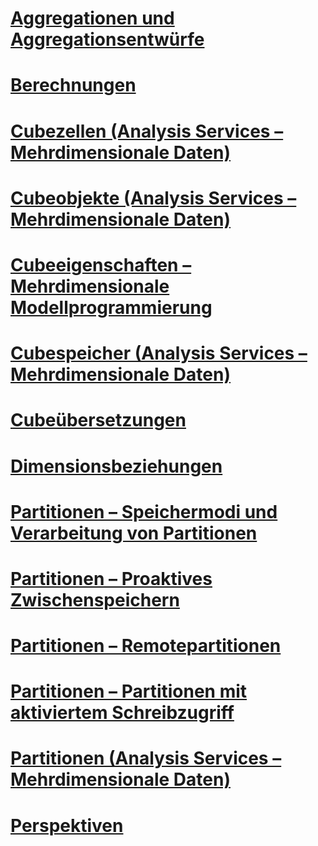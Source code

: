 # [Aggregationen und Aggregationsentwürfe](aggregations-and-aggregation-designs.md)
# [Berechnungen](calculations.md)
# [Cubezellen (Analysis Services – Mehrdimensionale Daten)](cube-cells-analysis-services-multidimensional-data.md)
# [Cubeobjekte (Analysis Services – Mehrdimensionale Daten)](cube-objects-analysis-services-multidimensional-data.md)
# [Cubeeigenschaften – Mehrdimensionale Modellprogrammierung](cube-properties-multidimensional-model-programming.md)
# [Cubespeicher (Analysis Services – Mehrdimensionale Daten)](cube-storage-analysis-services-multidimensional-data.md)
# [Cubeübersetzungen](cube-translations.md)
# [Dimensionsbeziehungen](dimension-relationships.md)
# [Partitionen – Speichermodi und Verarbeitung von Partitionen](partitions-partition-storage-modes-and-processing.md)
# [Partitionen – Proaktives Zwischenspeichern](partitions-proactive-caching.md)
# [Partitionen – Remotepartitionen](partitions-remote-partitions.md)
# [Partitionen – Partitionen mit aktiviertem Schreibzugriff](partitions-write-enabled-partitions.md)
# [Partitionen (Analysis Services – Mehrdimensionale Daten)](partitions-analysis-services-multidimensional-data.md)
# [Perspektiven](perspectives.md)
